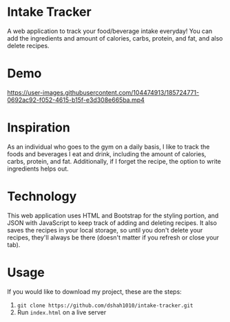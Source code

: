 # Intake Tracker
A web application to track your food/beverage intake everyday! You can add the ingredients and amount of calories, carbs, protein, and fat, and also delete recipes. 

# Demo

https://user-images.githubusercontent.com/104474913/185724771-0692ac92-f052-4615-b15f-e3d308e665ba.mp4

# Inspiration 
As an individual who goes to the gym on a daily basis, I like to track the foods and beverages I eat and drink, including the amount of calories, carbs, protein, and fat. Additionally, if I forget the recipe, the option to write ingredients helps out. 

# Technology 
This web application uses HTML and Bootstrap for the styling portion, and JSON with JavaScript to keep track of adding and deleting recipes. It also saves the recipes in your local storage, so until you don't delete your recipes, they'll always be there (doesn't matter if you refresh or close your tab).  

# Usage

If you would like to download my project, these are the steps:
        <ol>
        <li>
          ```
          git clone https://github.com/dshah1010/intake-tracker.git
          ```
       </li>
       <li>
          Run 
          ```
          index.html
          ```
          on a live server
       </li>
       </ol>
